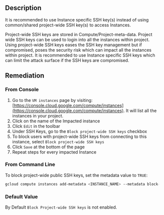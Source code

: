 ## Description

It is recommended to use Instance specific SSH key(s) instead of using common/shared project-wide SSH key(s) to access Instances.

Project-wide SSH keys are stored in Compute/Project-meta-data. Project wide SSH keys can be used to login into all the instances within project. Using project-wide SSH keys eases the SSH key management but if compromised, poses the security risk which can impact all the instances within project. It is recommended to use Instance specific SSH keys which can limit the attack surface if the SSH keys are compromised.

## Remediation

### From Console

1. Go to the `VM instances` page by visiting: [https://console.cloud.google.com/compute/instances](https://console.cloud.google.com/compute/instances). It will list all the instances in your project.
2. Click on the name of the Impacted instance
3. Click `Edit` in the toolbar
4. Under SSH Keys, go to the `Block project-wide SSH keys` checkbox
5. To block users with project-wide SSH keys from connecting to this instance, select `Block project-wide SSH keys`
6. Click `Save` at the bottom of the page
7. Repeat steps for every impacted Instance

### From Command Line

To block project-wide public SSH keys, set the metadata value to `TRUE`:

```bash
gcloud compute instances add-metadata <INSTANCE_NAME> --metadata block- project-ssh-keys=TRUE
```

### Default Value

By Default `Block Project-wide SSH keys` is not enabled.

